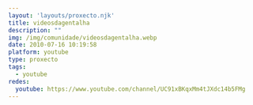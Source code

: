 ```yaml
---
layout: 'layouts/proxecto.njk'
title: videosdagentalha
description: ""
img: /img/comunidade/videosdagentalha.webp
date: 2010-07-16 10:19:58
platform: youtube
type: proxecto
tags:
  - youtube
redes:
  youtube: https://www.youtube.com/channel/UC91xBKqxMm4tJXdc14b5FMg
---
```

